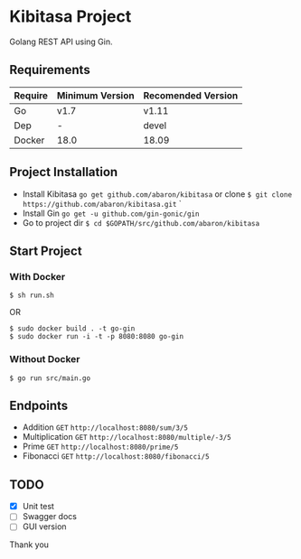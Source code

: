 # Kibitasa Project
Golang REST API using Gin.

## Requirements
| Require | Minimum Version | Recomended Version |
| ------ | ------ | ------ |
| Go | v1.7 | v1.11 |
| Dep | - | devel |
| Docker | 18.0 | 18.09 |

## Project Installation
- Install Kibitasa `go get github.com/abaron/kibitasa` or clone `$ git clone https://github.com/abaron/kibitasa.git`
`
- Install Gin `go get -u github.com/gin-gonic/gin`
- Go to project dir `$ cd $GOPATH/src/github.com/abaron/kibitasa`

## Start Project
### With Docker
```
$ sh run.sh
```
OR
```
$ sudo docker build . -t go-gin
$ sudo docker run -i -t -p 8080:8080 go-gin
```
### Without Docker
```
$ go run src/main.go
```

## Endpoints
- Addition `GET` `http://localhost:8080/sum/3/5`
- Multiplication `GET` `http://localhost:8080/multiple/-3/5`
- Prime `GET` `http://localhost:8080/prime/5`
- Fibonacci `GET` `http://localhost:8080/fibonacci/5`

## TODO
- [x] Unit test
- [ ] Swagger docs
- [ ] GUI version

Thank you
